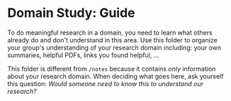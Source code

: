 # Domain Study: Guide

To do meaningful research in a domain, you need to learn what others already do and don't understand in this area. Use this folder to organize your group's understanding of your research domain including: your own summaries, helpful PDFs, links you found helpful, ...

This folder is different from `/notes` because it contains _only_ information about your research domain.  When deciding what goes here, ask yourself this question:  _Would someone need to know this to understand our research?_
